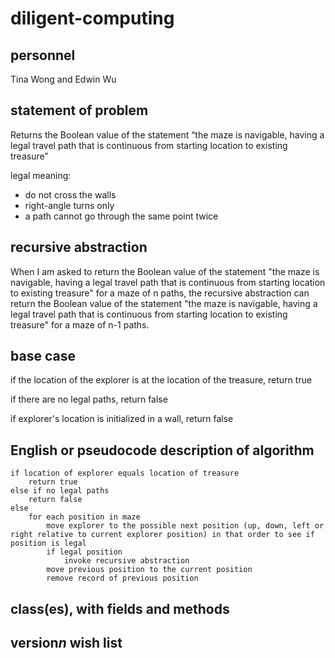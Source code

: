 # diligent-computing

## personnel
Tina Wong and Edwin Wu

## statement of problem
Returns the Boolean value of the statement “the maze is navigable, having a legal
travel path that is continuous from starting location to existing treasure”

legal meaning:
- do not cross the walls
- right-angle turns only
- a path cannot go through the same point twice

## recursive abstraction
When I am asked to return the Boolean value of the statement "the maze is navigable, having a legal travel path that is continuous from starting location to existing treasure" for a maze of n paths, the recursive abstraction can return the Boolean value of the statement "the maze is navigable, having a legal travel path that is continuous from starting location to existing treasure" for a maze of n-1 paths.

## base case
if the location of the explorer is at the location of the treasure, return true

if there are no legal paths, return false

if explorer's location is initialized in a wall, return false

## English or pseudocode description of algorithm
```
if location of explorer equals location of treasure
	return true
else if no legal paths
	return false
else
	for each position in maze
		move explorer to the possible next position (up, down, left or right relative to current explorer position) in that order to see if position is legal
		if legal position
			invoke recursive abstraction
		move previous position to the current position
		remove record of previous position
```
## class(es), with fields and methods

## version*n* wish list
